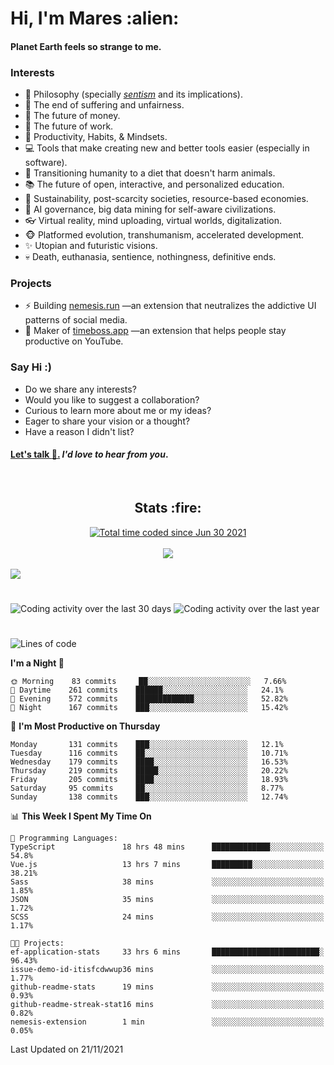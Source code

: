 <h1>Hi, I'm Mares :alien:</h1>

#### Planet Earth feels so strange to me.

### **Interests**

- 🌊 Philosophy (specially [_sentism_][sentismmedium] and its implications).
- 🎯 The end of suffering and unfairness.
- 💸 The future of money.
- 💼 The future of work.
- 🧠 Productivity, Habits, & Mindsets.
- 💻 Tools that make creating new and better tools easier (especially in software).
- 🥗 Transitioning humanity to a diet that doesn't harm animals.
- 📚 The future of open, interactive, and personalized education.
- 🌱 Sustainability, post-scarcity societies, resource-based economies.
- 🤖 AI governance, big data mining for self-aware civilizations.
- 👓 Virtual reality, mind uploading, virtual worlds, digitalization.
- 🐵 Platformed evolution, transhumanism, accelerated development.
- ✨ Utopian and futuristic visions.
- 💀 Death, euthanasia, sentience, nothingness, definitive ends.


### **Projects**

- ⚡ Building [nemesis.run](https://nemesis.run) —an extension that neutralizes the addictive UI patterns of social media.
- 💎 Maker of [timeboss.app](https://timeboss.app) —an extension that helps people stay productive on YouTube.


### **Say Hi :)**

- Do we share any interests?
- Would you like to suggest a collaboration?
- Curious to learn more about me or my ideas?
- Eager to share your vision or a thought?
- Have a reason I didn't list?

#### [Let's talk :wave:.](mailto:mareszhar@gmail.com) _I'd love to hear from you_.

[sentismmedium]: https://medium.com/@mareszhar/born-a-prisoner-a-reflection-about-life-its-struggles-and-a-plan-to-escape-d8566ce9b026

<br>

<h2 align="center">Stats :fire:</h2>

<div align="center">
  <a href="https://wakatime.com/@cfdc0e0d-4860-4b62-9ff0-cb659185525e">
    <img src="https://wakatime.com/badge/user/cfdc0e0d-4860-4b62-9ff0-cb659185525e.svg" alt="Total time coded since Jun 30 2021" />
  </a>
</div>

<br>

<div align="center">
  <img src="https://github-readme-streak-stats.herokuapp.com?user=mareszhar&theme=black-ice&hide_border=true&stroke=FFFFFF15&ring=DF8FFE&fire=DF8FFE&currStreakLabel=DF8FFE&background=1A232A&currStreakNum=86FFAB&dates=B1AAB3FF">
</div>

<!-- Add or remove this: &dates=B1AAB3FF at the end of the streak stats URL if they get bugged and aren't updating -->

<br>

<img src="https://activity-graph.herokuapp.com/graph?username=mareszhar&theme=nord&bg_color=00000000&color=979797&line=DF8FFE&point=00000000&area=true&hide_border=true">

<br>

<h1></h1>

<img src="https://wakatime.com/share/@mares/5df0ff02-9c79-41b4-b540-51dc9c65a57b.svg" alt="Coding activity over the last 30 days" />
<img src="https://wakatime.com/share/@mares/ea89ba71-f374-40af-930c-e0655909fe37.svg" alt="Coding activity over the last year" />

<h1></h1>

<!--START_SECTION:waka-->
![Lines of code](https://img.shields.io/badge/From%20Hello%20World%20I%27ve%20Written-168448%20lines%20of%20code-blue)

**I'm a Night 🦉** 

```text
🌞 Morning    83 commits     ██░░░░░░░░░░░░░░░░░░░░░░░   7.66% 
🌆 Daytime    261 commits    ██████░░░░░░░░░░░░░░░░░░░   24.1% 
🌃 Evening    572 commits    █████████████░░░░░░░░░░░░   52.82% 
🌙 Night      167 commits    ███░░░░░░░░░░░░░░░░░░░░░░   15.42%

```
📅 **I'm Most Productive on Thursday** 

```text
Monday       131 commits    ███░░░░░░░░░░░░░░░░░░░░░░   12.1% 
Tuesday      116 commits    ██░░░░░░░░░░░░░░░░░░░░░░░   10.71% 
Wednesday    179 commits    ████░░░░░░░░░░░░░░░░░░░░░   16.53% 
Thursday     219 commits    █████░░░░░░░░░░░░░░░░░░░░   20.22% 
Friday       205 commits    ████░░░░░░░░░░░░░░░░░░░░░   18.93% 
Saturday     95 commits     ██░░░░░░░░░░░░░░░░░░░░░░░   8.77% 
Sunday       138 commits    ███░░░░░░░░░░░░░░░░░░░░░░   12.74%

```


📊 **This Week I Spent My Time On** 

```text
💬 Programming Languages: 
TypeScript               18 hrs 48 mins      █████████████░░░░░░░░░░░░   54.8% 
Vue.js                   13 hrs 7 mins       █████████░░░░░░░░░░░░░░░░   38.21% 
Sass                     38 mins             ░░░░░░░░░░░░░░░░░░░░░░░░░   1.85% 
JSON                     35 mins             ░░░░░░░░░░░░░░░░░░░░░░░░░   1.72% 
SCSS                     24 mins             ░░░░░░░░░░░░░░░░░░░░░░░░░   1.17%

🐱‍💻 Projects: 
ef-application-stats     33 hrs 6 mins       ████████████████████████░   96.43% 
issue-demo-id-itisfcdwwup36 mins             ░░░░░░░░░░░░░░░░░░░░░░░░░   1.77% 
github-readme-stats      19 mins             ░░░░░░░░░░░░░░░░░░░░░░░░░   0.93% 
github-readme-streak-stat16 mins             ░░░░░░░░░░░░░░░░░░░░░░░░░   0.82% 
nemesis-extension        1 min               ░░░░░░░░░░░░░░░░░░░░░░░░░   0.05%

```


 Last Updated on 21/11/2021
<!--END_SECTION:waka-->
